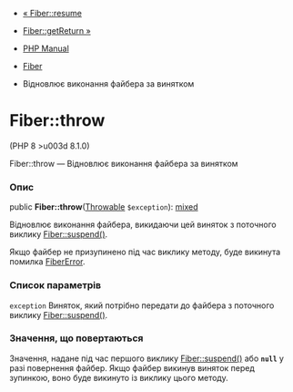 - [« Fiber::resume](fiber.resume.md)
- [Fiber::getReturn »](fiber.getreturn.md)

- [PHP Manual](index.md)
- [Fiber](class.fiber.md)
- Відновлює виконання файбера за винятком

# Fiber::throw

(PHP 8 \>u003d 8.1.0)

Fiber::throw — Відновлює виконання файбера за винятком

### Опис

public **Fiber::throw**([Throwable](class.throwable.md) `$exception`):
[mixed](language.types.declarations.md#language.types.declarations.mixed)

Відновлює виконання файбера, викидаючи цей виняток з
поточного виклику [Fiber::suspend()](fiber.suspend.md).

Якщо файбер не призупинено під час виклику методу, буде викинута помилка
[FiberError](class.fibererror.md).

### Список параметрів

`exception`
Виняток, який потрібно передати до файбера з поточного виклику
[Fiber::suspend()](fiber.suspend.md).

### Значення, що повертаються

Значення, надане під час першого виклику
[Fiber::suspend()](fiber.suspend.md) або **`null`** у разі повернення
файбер. Якщо файбер викинув виняток перед зупинкою, воно буде
викинуто із виклику цього методу.
